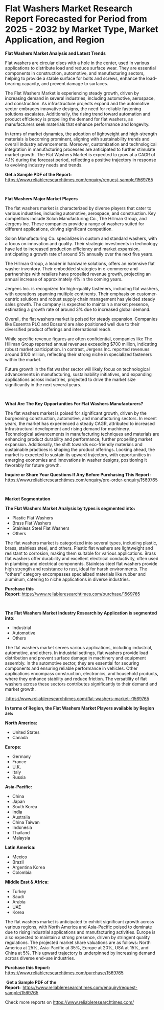 <p><h1>Flat Washers Market Research Report Forecasted for Period from 2025 -  2032 by Market Type, Market Application, and Region</h1></p><p><strong>Flat Washers Market Analysis and Latest Trends</strong></p>
<p><p>Flat washers are circular discs with a hole in the center, used in various applications to distribute load and reduce surface wear. They are essential components in construction, automotive, and manufacturing sectors, helping to provide a stable surface for bolts and screws, enhance the load-bearing capacity, and prevent damage to surfaces.</p><p>The Flat Washers Market is experiencing steady growth, driven by increasing demand in several industries, including automotive, aerospace, and construction. As infrastructure projects expand and the automotive sector embraces innovative designs, the need for reliable fastening solutions escalates. Additionally, the rising trend toward automation and product efficiency is propelling the demand for flat washers, as manufacturers seek materials that enhance performance and longevity.</p><p>In terms of market dynamics, the adoption of lightweight and high-strength materials is becoming prominent, aligning with sustainability trends and overall industry advancements. Moreover, customization and technological integration in manufacturing processes are anticipated to further stimulate market growth. The Flat Washers Market is expected to grow at a CAGR of 4.1% during the forecast period, reflecting a positive trajectory in response to evolving industry needs and trends.</p></p>
<p><strong>Get a Sample PDF of the Report:&nbsp;</strong> <a href="https://www.reliableresearchtimes.com/enquiry/request-sample/1569765?utm_campaign=2205&utm_medium=2&utm_source=Github&utm_content=ia&utm_term=25032025&utm_id=flat-washers">https://www.reliableresearchtimes.com/enquiry/request-sample/1569765</a></p>
<p>&nbsp;</p>
<p><strong>Flat Washers Major Market Players</strong></p>
<p><p>The flat washers market is characterized by diverse players that cater to various industries, including automotive, aerospace, and construction. Key competitors include Solon Manufacturing Co., The Hillman Group, and Jergens Inc. These companies provide a range of washers suited for different applications, driving significant competition.</p><p>Solon Manufacturing Co. specializes in custom and standard washers, with a focus on innovation and quality. Their strategic investments in technology have led to increased production efficiency and market expansion, anticipating a growth rate of around 5% annually over the next five years.</p><p>The Hillman Group, a leader in hardware solutions, offers an extensive flat washer inventory. Their embedded strategies in e-commerce and partnerships with retailers have propelled revenue growth, projecting an annual increase of approximately 4% in the coming years.</p><p>Jergens Inc. is recognized for high-quality fasteners, including flat washers, with operations spanning multiple continents. Their emphasis on customer-centric solutions and robust supply chain management has yielded steady sales growth. The company is expected to maintain a market presence, estimating a growth rate of around 3% due to increased global demand.</p><p>Overall, the flat washers market is poised for steady expansion. Companies like Essentra PLC and Bossard are also positioned well due to their diversified product offerings and international reach.</p><p>While specific revenue figures are often confidential, companies like The Hillman Group reported annual revenues exceeding $700 million, indicating robust market participation. In contrast, Jergens Inc. reported revenues around $100 million, reflecting their strong niche in specialized fasteners within the market.</p><p>Future growth in the flat washer sector will likely focus on technological advancements in manufacturing, sustainability initiatives, and expanding applications across industries, projected to drive the market size significantly in the next several years.</p></p>
<p>&nbsp;</p>
<p><strong>What Are The Key Opportunities For Flat Washers Manufacturers?</strong></p>
<p><p>The flat washers market is poised for significant growth, driven by the burgeoning construction, automotive, and manufacturing sectors. In recent years, the market has experienced a steady CAGR, attributed to increased infrastructural development and rising demand for machinery. Technological advancements in manufacturing techniques and materials are enhancing product durability and performance, further propelling market expansion. Additionally, the shift towards eco-friendly materials and sustainable practices is shaping the product offerings. Looking ahead, the market is expected to sustain its upward trajectory, with opportunities in emerging economies and innovations in washer designs, positioning it favorably for future growth.</p></p>
<p><strong>Inquire or Share Your Questions If Any Before Purchasing This Report:</strong> <a href="https://www.reliableresearchtimes.com/enquiry/pre-order-enquiry/1569765?utm_campaign=2205&utm_medium=2&utm_source=Github&utm_content=ia&utm_term=25032025&utm_id=flat-washers">https://www.reliableresearchtimes.com/enquiry/pre-order-enquiry/1569765</a></p>
<p>&nbsp;</p>
<p><strong>Market Segmentation</strong></p>
<p><strong>The Flat Washers Market Analysis by types is segmented into:</strong></p>
<p><ul><li>Plastic Flat Washers</li><li>Brass Flat Washers</li><li>Stainless Steel Flat Washers</li><li>Others</li></ul></p>
<p><p>The flat washers market is categorized into several types, including plastic, brass, stainless steel, and others. Plastic flat washers are lightweight and resistant to corrosion, making them suitable for various applications. Brass flat washers offer durability and excellent electrical conductivity, often used in plumbing and electrical components. Stainless steel flat washers provide high strength and resistance to rust, ideal for harsh environments. The "others" category encompasses specialized materials like rubber and aluminum, catering to niche applications in diverse industries.</p></p>
<p><strong>Purchase this Report:&nbsp;</strong><a href="https://www.reliableresearchtimes.com/purchase/1569765?utm_campaign=2205&utm_medium=2&utm_source=Github&utm_content=ia&utm_term=25032025&utm_id=flat-washers">https://www.reliableresearchtimes.com/purchase/1569765</a></p>
<p>&nbsp;</p>
<p><strong>The Flat Washers Market Industry Research by Application is segmented into:</strong></p>
<p><ul><li>Industrial</li><li>Automotive</li><li>Others</li></ul></p>
<p><p>The flat washers market serves various applications, including industrial, automotive, and others. In industrial settings, flat washers provide load distribution and prevent surface damage in machinery and equipment assembly. In the automotive sector, they are essential for securing components and ensuring reliable performance in vehicles. Other applications encompass construction, electronics, and household products, where they enhance stability and reduce friction. The versatility of flat washers across these sectors contributes significantly to their demand and market growth.</p></p>
<p><a href="https://www.reliableresearchtimes.com/flat-washers-market-r1569765?utm_campaign=2205&utm_medium=2&utm_source=Github&utm_content=ia&utm_term=25032025&utm_id=flat-washers">&nbsp;https://www.reliableresearchtimes.com/flat-washers-market-r1569765</a></p>
<p><strong>In terms of Region, the Flat Washers Market Players available by Region are:</strong></p>
<p>
    <p> <strong> North America: </strong>
        <ul>
            <li>United States</li>
            <li>Canada</li>
        </ul>
        </p> 
    <p> <strong> Europe: </strong>
        <ul>
            <li>Germany</li>
            <li>France</li>
            <li>U.K.</li>
            <li>Italy</li>
            <li>Russia</li>
        </ul>
        </p> 
    <p> <strong> Asia-Pacific: </strong>
        <ul>
            <li>China</li>
            <li>Japan</li>
            <li>South Korea</li>
            <li>India</li>
            <li>Australia</li>
            <li>China Taiwan</li>
            <li>Indonesia</li>
            <li>Thailand</li>
            <li>Malaysia</li>
        </ul>
        </p> 
    <p> <strong> Latin America: </strong>
        <ul>
            <li>Mexico</li>
            <li>Brazil</li>
            <li>Argentina Korea</li>
            <li>Colombia</li>
        </ul>
        </p> 
    <p> <strong> Middle East & Africa: </strong>
        <ul>
            <li>Turkey</li>
            <li>Saudi</li>
            <li>Arabia</li>
            <li>UAE</li>
            <li>Korea</li>
        </ul>
    </p>
    </p>
<p><p>The flat washers market is anticipated to exhibit significant growth across various regions, with North America and Asia-Pacific poised to dominate due to rising industrial applications and manufacturing activities. Europe is also expected to maintain a strong presence, driven by stringent quality regulations. The projected market share valuations are as follows: North America at 25%, Asia-Pacific at 35%, Europe at 20%, USA at 15%, and China at 5%. This upward trajectory is underpinned by increasing demand across diverse end-use industries.</p></p>
<p><strong>Purchase this Report: </strong><a href="https://www.reliableresearchtimes.com/purchase/1569765?utm_campaign=2205&utm_medium=2&utm_source=Github&utm_content=ia&utm_term=25032025&utm_id=flat-washers">https://www.reliableresearchtimes.com/purchase/1569765</a></p>
<p>&nbsp;<strong>Get a Sample PDF of the Report:&nbsp;&nbsp;</strong><a href="https://www.reliableresearchtimes.com/enquiry/request-sample/1569765?utm_campaign=2205&utm_medium=2&utm_source=Github&utm_content=ia&utm_term=25032025&utm_id=flat-washers">https://www.reliableresearchtimes.com/enquiry/request-sample/1569765</a></p>
<p><strong></strong></p>
<p>Check more reports on <a href="https://www.reliableresearchtimes.com/?utm_campaign=2205&utm_medium=2&utm_source=Github&utm_content=ia&utm_term=25032025&utm_id=flat-washers">https://www.reliableresearchtimes.com/</a></p>